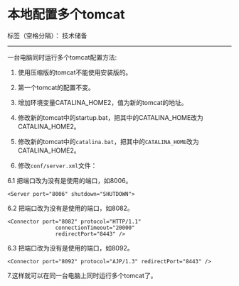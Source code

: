 # 本地配置多个tomcat

标签（空格分隔）： 技术储备

---

一台电脑同时运行多个tomcat配置方法:


1. 使用压缩版的tomcat不能使用安装版的。 


2. 第一个tomcat的配置不变。 


3. 增加环境变量CATALINA_HOME2，值为新的tomcat的地址。

  
4. 修改新的tomcat中的startup.bat，把其中的CATALINA_HOME改为CATALINA_HOME2。 


5. 修改新的tomcat中的`catalina.bat`，把其中的`CATALINA_HOME`改为CATALINA_HOME2。 


6. 修改`conf/server.xml`文件： 


6.1 把端口改为没有是使用的端口，如8006。
```
<Server port="8006" shutdown="SHUTDOWN">
```


6.2 把端口改为没有是使用的端口，如8082。
```
<Connector port="8082" protocol="HTTP/1.1" 
               connectionTimeout="20000" 
               redirectPort="8443" />
```
6.3 把端口改为没有是使用的端口，如8092。
```
<Connector port="8092" protocol="AJP/1.3" redirectPort="8443" /> 
```

7.这样就可以在同一台电脑上同时运行多个tomcat了。




